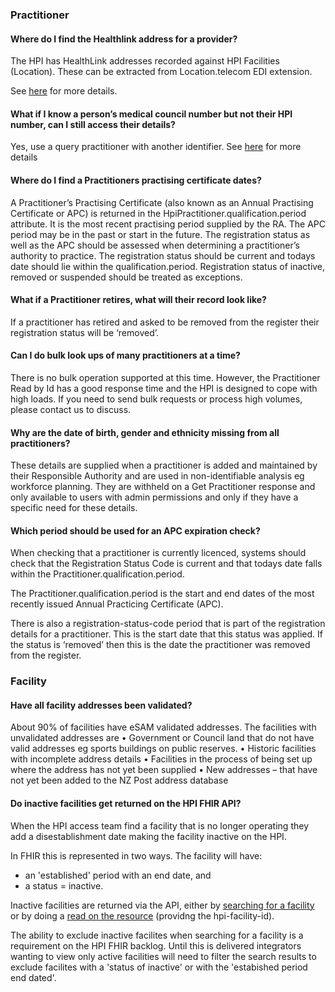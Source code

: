  
 
### Practitioner

#### Where do I find the Healthlink address for a provider?
The HPI has HealthLink addresses recorded against HPI Facilities (Location).
These can be extracted from Location.telecom EDI extension.

See [here](/Guidance.html#lookup-edi-for-an-enrolled-patients-gp) for more details.

 

#### What if I know a person’s medical council number but not their HPI number, can I still access their details?

Yes, use a query practitioner with another identifier. See [here](/searchPractitioner.html#query-practitioner-with-another-identifier)  for more details

 

#### Where do I find a Practitioners practising certificate dates?

A Practitioner’s Practising Certificate (also known as an Annual Practising Certificate or APC) is returned in the HpiPractitioner.qualification.period attribute.  It is the most recent practising period supplied by the RA. The APC period may be in the past or start in the future.  The registration status as well as the APC should be assessed when determining a practitioner’s authority to practice. The registration status should be current and todays date should lie within the qualification.period. Registration status of inactive, removed or suspended should be treated as exceptions.

 

#### What if a Practitioner retires, what will their record look like?

If a practitioner has retired and asked to be removed from the register their registration status will be ‘removed’.

 

#### Can I do bulk look ups of many practitioners at a time?

There is no bulk operation supported at this time. However, the Practitioner Read by Id has a good response time and the HPI is designed to cope with high loads. If you need to send bulk requests or process high volumes, please contact us to discuss.



#### Why are the date of birth, gender and ethnicity missing from all practitioners?

These details are supplied when a practitioner is added and maintained by their Responsible Authority and are used in non-identifiable analysis eg workforce planning. They are withheld on a Get Practitioner response and only available to users with admin permissions and only if they have a specific need for these details.


#### Which period should be used for an APC expiration check?

When checking that a practitioner is currently licenced, systems should check that the Registration Status Code is current and that todays date falls within the Practitioner.qualification.period.

The Practitioner.qualification.period is the start and end dates of the most recently issued Annual Practicing Certificate (APC).

There is also a registration-status-code period that is part of the registration details for a practitioner. This is the start date that this status was applied.  If the status is ‘removed’ then this is the date the practitioner was removed from the register.

### Facility

#### Have all facility addresses been validated?

About 90% of facilities have eSAM validated addresses. The facilities with unvalidated addresses are 
•	Government or Council land that do not have valid addresses eg sports buildings on public reserves.
•	Historic facilities with incomplete address details
•	Facilities in the process of being set up where the address has not yet been supplied
•	New addresses – that have not yet been added to the NZ Post address database

#### Do inactive facilities get returned on the HPI FHIR API?

When the HPI access team find a facility that is no longer operating they add a disestablishment date making the facility inactive on the HPI.

In FHIR this is represented in two ways. The facility will have:
* an 'established' period with an end date, and
* a status = inactive.

Inactive facilities are returned via the API, either by [searching for a facility](searchLocation.html) or by doing a [read on the resource](/getLocation.html) (providng the hpi-facility-id).

The ability to exclude inactive facilites when searching for a facility is a requirement on the HPI FHIR backlog. Until this is delivered integrators wanting to view only active facilities will need to filter the search results to exclude facilites with a 'status of inactive' or with the 'estabished period end dated'.
